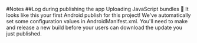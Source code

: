 #Notes
##Log during publishing the app
Uploading JavaScript bundles
🚀 It looks like this your first Android publish for this project! We've automatically set some configuration values in AndroidManifest.xml. You'll need to make and release a new build before your users can download the update you just published.
